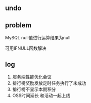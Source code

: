 ## undo



## problem

MySQL null值进行运算结果为null

可用IFNULL函数解决

## log

1. 服务端性能优化会议
2. 排行榜奖励发放定时任务执行了未成功
3. 排行榜不显示本期积分
4. OSS时间延长  和活动一起上线

